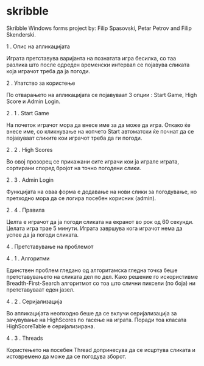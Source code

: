 # skribble
Skribble
Windows forms project by: Filip Spasovski, Petar Petrov and Filip Skenderski.

1 . Опис на апликацијата

Играта претставува варијанта на познатата игра бесилка, со таа разлика што после одреден временски интервал се појавува сликата која играчот треба да ја погоди.

2 . Упатство за користење

По отварањето на апликацијата се појавуваат 3 опции : Start Game, High Score и Admin Login.
   
   2 . 1 . Start Game

На почеток играчот мора да внесе име за да може да игра. Откако ќе внесе име, со кликнување на копчето Start автоматски ќе почнат да се појавуваат сликите кои играчот треба да ги погоди.
   
   2 . 2 . High Scores

Во овој прозорец се прикажани сите играчи кои ја играле играта, сортирани според бројот на точно погодени слики.
   
   2 . 3 . Admin Login

Функцијата на оваа форма е додавање на нови слики за погодување, но претходно мора да се логира посебен корисник (admin).
   
   2 . 4 . Правила

Целта е играчот да ја погоди сликата на екранот во рок од 60 секунди. Целата игра трае 5 минути. Играта завршува кога играчот нема да успее да ја погоди сликата.

4 . Претставување на проблемот
   
   4 . 1 . Алгоритми

Единствен проблем гледано од алгоритамска гледна точка беше претставувањето на сликата дел по дел. Како решение го искористивме Breadth-First-Search алгоритмот со тоа што слични пиксели (по боја) ни претставуваат еден јазел.
   
   4 . 2 . Серијализација

Во апликацијата неопходно беше да се вклучи серијализација за зачувување на HighScores по гасење на играта. Поради тоа класата HighScoreTable е серијализирана.
   
   4 . 3 . Threads

Користењето на посебен Thread допринесува да се исцртува сликата и истовремено да може да се погодува зборот.
